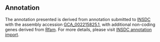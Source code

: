 

Annotation
----------

The annotation presented is derived from annotation submitted to
[INSDC](http://www.insdc.org) with the assembly accession
[GCA\_002215825.1](http://www.ebi.ac.uk/ena/data/view/GCA_002215825.1),
with additional non-coding genes derived from
[Rfam](http://rfam.xfam.org/). For more details, please visit [INSDC
annotation
import](http://ensemblgenomes.org/info/data/insdc_annotation).
